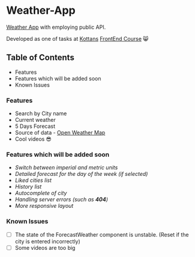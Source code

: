 # Weather-App
[Weather App](https://babayk0.github.io/Weather-App/) with employing public API.

Developed as one of tasks at [Kottans](https://github.com/kottans) [FrontEnd Course](https://github.com/kottans/frontend) :smile_cat:

## Table of Contents
* Features
* Features which will be added soon
* Known Issues
### Features
* Search by City name
* Current weather 
* 5 Days Forecast 
* Source of data - [Open Weather Map](https://openweathermap.org/)
* Cool videos :sunglasses:
### Features which will be added soon
* *Switch between imperial and metric units*
* *Detailed forecast for the day of the week (if selected)*
* *Liked cities list*
* *History list*
* *Autocomplete of city*
* *Handling server errors (such as **404**)*
* *More responsive layout*
### Known Issues
- [ ] The state of the ForecastWeather component is unstable. (Reset if the city is entered incorrectly)
- [ ] Some videos are too big
